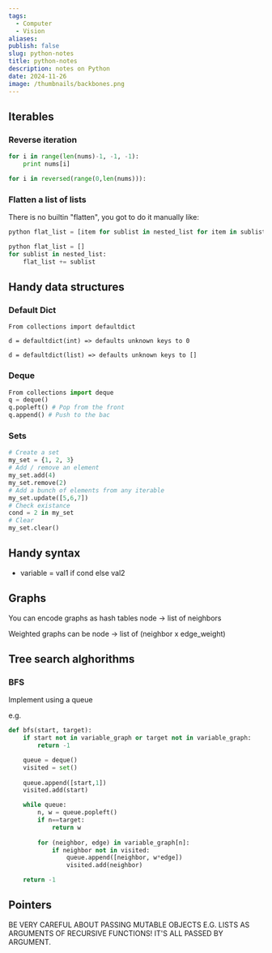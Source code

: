 ```yaml
---
tags:
  - Computer
  - Vision
aliases: 
publish: false
slug: python-notes
title: python-notes
description: notes on Python
date: 2024-11-26
image: /thumbnails/backbones.png
---
```

## Iterables
### Reverse iteration

```python
for i in range(len(nums)-1, -1, -1):
	print nums[i]
```

```python
for i in reversed(range(0,len(nums))):
```

### Flatten a list of lists
There is no builtin "flatten", you got to do it manually like:

```python
python flat_list = [item for sublist in nested_list for item in sublist] 
```

```python
python flat_list = [] 
for sublist in nested_list: 
	flat_list += sublist
```

## Handy data structures

### Default Dict
```
From collections import defaultdict

d = defaultdict(int) => defaults unknown keys to 0

d = defaultdict(list) => defaults unknown keys to []
```
### Deque
```python
From collections import deque
q = deque()
q.popleft() # Pop from the front
q.append() # Push to the bac
```
### Sets

```python
# Create a set 
my_set = {1, 2, 3} 
# Add / remove an element 
my_set.add(4)
my_set.remove(2)
# Add a bunch of elements from any iterable
my_set.update([5,6,7])
# Check existance
cond = 2 in my_set
# Clear
my_set.clear()
```

## Handy syntax

* variable = val1 if cond else val2

## Graphs

You can encode graphs as hash tables node -> list of neighbors

Weighted graphs can be
node -> list of (neighbor x edge_weight)
## Tree search alghorithms

### BFS
Implement using a queue

e.g.
```python
def bfs(start, target):
	if start not in variable_graph or target not in variable_graph:
		return -1

	queue = deque()
	visited = set()
	
	queue.append([start,1])
	visited.add(start)

	while queue:
		n, w = queue.popleft()
		if n==target:
			return w
	
		for (neighbor, edge) in variable_graph[n]:
			if neighbor not in visited:
				queue.append([neighbor, w*edge])
				visited.add(neighbor)

	return -1
```


## Pointers
BE VERY CAREFUL ABOUT PASSING MUTABLE OBJECTS E.G. LISTS AS ARGUMENTS OF RECURSIVE FUNCTIONS! IT'S ALL PASSED BY ARGUMENT.
